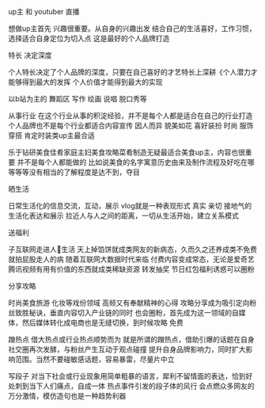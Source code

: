 up主 和 youtuber 直播

想做up主首先 兴趣很重要。从自身的兴趣出发
结合自己的生活喜好，工作习惯，选择适合自身定位为切入点
这是最好的个人品牌打造

特长 决定深度

个人特长决定了个人品牌的深度，只要在自己喜好的才艺特长上深耕《个人潜力才能够得到最大的发挥
个人价值才能得到最大的实现

以b站为主的
舞蹈区 写作 绘画 说唱 脱口秀等

从事行业 
在这个行业从事的积淀经验，并不是每个人都是适合在自己的行业打造个人品牌也不是每个行业都适合内容宣传
因人而异 
貌美如花 喜好装扮 时尚 服饰穿搭 肯定时装类up主最合适

乐于钻研美食佳肴家庭主妇美食攻略菜肴制造无疑最适合美食up主，内容也很重要 并不是每个人都能做的
比如说美食的名字寓意历史由来及制作流程及好吃在哪等等等没有相当的了解程度是达不到，夺目  

晒生活

日常生活化的信息交流，互动，展示 vlog就是一种表现形式 真实 亲切 接地气的生活化表达和展示 
拉近人与人之间的距离，一切从生活开始，建立关系模式

送福利

子互联网走进人🚪生活 天上掉馅饼就成类网友的新病态，久而久之还养成类不免费就拍屁股走人的病
随着互联网大数据时代来临 付费内容变成常态，无论是爱奇艺腾讯视频有用有价值的东西就成类稀缺资源
转发抽奖 节日红包福利诱惑可以圈粉

分享攻略

时尚美食旅游 化妆等戏份领域 高频又有奉献精神的心得 攻略分享成为吸引定向粉丝致胜秘诀，垂直内容切入产业链的同时
也会圈粉，首先成为这一领域的自媒体，然后媒体转化成电商也是无缝切换，到时候攻略 免费

蹭热点
借大热点或行业热点顺势而为 就是所谓的蹭热点，借助引爆的话题在自身社交圈再次发酵，与粉丝产生互动于观点碰撞
提升自身品牌影响力，同时扩大影响范围。当然不要碰敏感话题，容易暴雷，尽量片中立

写段子
对当下社会或行业现象用简单粗暴的语言，犀利不留情面的表达，恰到好处刺到当下人们痛点，自成一体
热点事件引发的段子体的风行 会点燃众多网友的万分激情，模仿造句也是一种趋势利器 
